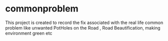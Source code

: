 # commonproblem
This project is created to record the  fix associated with the real life common problem like unwanted PotHoles on the Road , Road Beautification, making environment green etc
